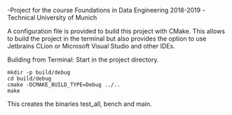 -Project for the course Foundations in Data Engineering 2018-2019
-Technical University of Munich



A configuration file is provided to build this project with CMake. This allows to build the project
in the terminal but also provides the option to use Jetbrains CLion or Microsoft Visual Studio and other
IDEs.

Building from Terminal:
Start in the project directory.
```
mkdir -p build/debug
cd build/debug
cmake -DCMAKE_BUILD_TYPE=Debug ../..
make
```

This creates the binaries test_all, bench and main.


